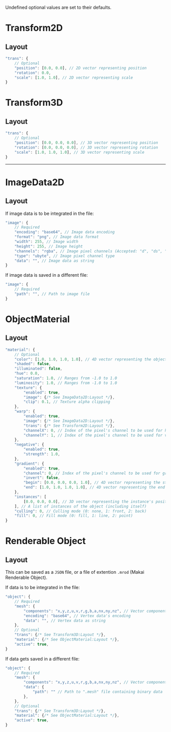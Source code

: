 Undefined optional values are set to their defaults.

# Transform2D

## Layout

```JavaScript
"trans": {
	// Optional
	"position": [0.0, 0.0], // 2D vector representing position
	"rotation": 0.0,
	"scale": [1.0, 1.0], // 2D vector representing scale
}
```

# Transform3D

## Layout

```JavaScript
"trans": {
	// Optional
	"position": [0.0, 0.0, 0.0], // 3D vector representing position
	"rotation": [0.0, 0.0, 0.0], // 3D vector representing rotation
	"scale": [1.0, 1.0, 1.0], // 3D vector representing scale
}
```

---

# ImageData2D

## Layout

If image data is to be integrated in the file:
```JavaScript
"image": {
	// Required
	"encoding": "base64", // Image data encoding
	"format": "png", // Image data format
	"width": 255, // Image width
	"height": 255, // Image height
	"channels": "rgba", // Image pixel channels (Accepted: "d", "ds", "r", "rg", "rgb", "rgba")
	"type": "ubyte", // Image pixel channel type
	"data": "", // Image data as string
}
```

If image data is saved in a different file:
```JavaScript
"image": {
	// Required
	"path": "", // Path to image file
}
```

# ObjectMaterial

## Layout

```JavaScript
"material": {
	// Optional
	"color": [1.0, 1.0, 1.0, 1.0], // 4D vector representing the object's color
	"shaded": false,
	"illuminated": false,
	"hue": 0.0,
	"saturation": 1.0, // Ranges from -1.0 to 1.0
	"luminosity": 1.0, // Ranges from -1.0 to 1.0
	"texture": {
		"enabled": true,
		"image": {/* See ImageData2D:Layout */},
		"clip": 0.1, // Texture alpha clipping
	},
	"warp": {
		"enabled": true,
		"image": {/* See ImageData2D:Layout */},
		"trans": {/* See Transform2D:Layout */},
		"channelX": 0, // Index of the pixel's channel to be used for horizontal transformation
		"channelY": 1, // Index of the pixel's channel to be used for vertical transformation
	},
	"negative": {
		"enabled": true,
		"strength": 1.0,
	},
	"gradient": {
		"enabled": true,
		"channel": 0, // Index of the pixel's channel to be used for gradient transformation. If -1, an average of the RGB is used
		"invert": false,
		"begin": [0.0, 0.0, 0.0, 1.0], // 4D vector representing the start color
		"end": [1.0, 1.0, 1.0, 1.0], // 4D vector representing the end color
	},
	"instances": [
		[0.0, 0.0, 0.0], // 3D vector representing the instance's position
	], // A list of instances of the object (including itself)
	"culling": 0, // Culling mode (0: none, 1: front, 2: back)
	"fill": 0, // Fill mode (0: fill, 1: line, 2: point)
}
```

# Renderable Object

## Layout

This can be saved as a `JSON` file, or a file of extention `.mrod` (Makai Renderable Object).

If data is to be integrated in the file:
```JavaScript
"object": {
	// Required
	"mesh": {
		"components": "x,y,z,u,v,r,g,b,a,nx,ny,nz", // Vector components in order they appear, separated by commas
		"encoding": "base64", // Vertex data's encoding
		"data": "", // Vertex data as string
	},
	// Optional
	"trans": {/* See Transform3D:Layout */},
	"material": {/* See ObjectMaterial:Layout */},
	"active": true,
}
```

If data gets saved in a different file:
```JavaScript
"object": {
	// Required
	"mesh": {
		"components": "x,y,z,u,v,r,g,b,a,nx,ny,nz", // Vector components in order they appear, separated by commas
		"data": {
			"path": "" // Path to ".mesh" file containing binary data
		},
	},
	// Optional
	"trans": {/* See Transform3D:Layout */},
	"material": {/* See ObjectMaterial:Layout */},
	"active": true,
}
```